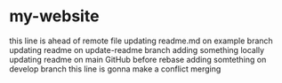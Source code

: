 # my-website
this line is ahead of remote file
updating readme.md on example branch
updating readme on update-readme branch
adding something locally
updating readme on main GitHub before rebase
adding somtething on develop branch
this line is gonna make a conflict merging
